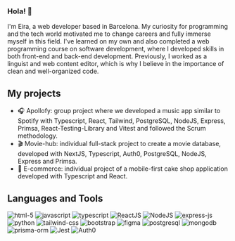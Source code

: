 ### Hola! 👋

<!--
**eiramele/eiramele** is a ✨ _special_ ✨ repository because its `README.md` (this file) appears on your GitHub profile.

Here are some ideas to get you started:

- 🔭 I’m currently working on ...
- 🌱 I’m currently learning ...
- 👯 I’m looking to collaborate on ...
- 🤔 I’m looking for help with ...
- 💬 Ask me about ...
- 📫 How to reach me: ...
- 😄 Pronouns: ...
- ⚡ Fun fact: ...
-->
I'm Eira, a web developer based in Barcelona. My curiosity for programming and the tech world motivated me to change careers and fully immerse myself in this field. I've learned on my own and also completed a web programming course on software development, where I developed skills in both front-end and back-end development. Previously, I worked as a linguist and web content editor, which is why I believe in the importance of clean and well-organized code.

 
## My projects

- :headphones: Apollofy: group project where we developed a music app similar to Spotify with Typescript, React, Tailwind, PostgreSQL, NodeJS, Express, Primsa, React-Testing-Library and Vitest and followed the Scrum methodology. 
- :clapper: Movie-hub: individual full-stack project to create a movie database, developed with NextJS, Typescript, Auth0, PostgreSQL, NodeJS, Express and Primsa.
- :cake: E-commerce: individual project of a mobile-first cake shop application developed with Typescript and React.

## Languages and Tools
![html-5](https://github.com/eiramele/eiramele/assets/112983850/2cb39a3a-1720-4bd8-aaa3-dca0006c6181) 
![javascript](https://github.com/eiramele/eiramele/assets/112983850/511a627c-caa2-46b0-9c40-e98ff31be4c8)
![typescript](https://github.com/eiramele/eiramele/assets/112983850/4de50f36-f0a5-44d7-8d55-0c89071f8e2e)
![ReactJS](https://github.com/eiramele/eiramele/assets/112983850/dd793664-59ce-40b4-80c1-9e0335e4acf3)
![NodeJS](https://github.com/eiramele/eiramele/assets/112983850/bea37d41-593a-49a6-b6c7-40ad585f3baa)
![express-js](https://github.com/eiramele/eiramele/assets/112983850/c47e3f61-50cd-4e10-92de-c189af62e68a)
![python](https://github.com/eiramele/eiramele/assets/112983850/2b90d737-7830-44d2-b672-21d1ad2f55c2)
![tailwind-css](https://github.com/eiramele/eiramele/assets/112983850/9d7492dc-c48f-47c7-ac67-b774a4dba87d)
![bootstrap](https://github.com/eiramele/eiramele/assets/112983850/6fcec5bc-791f-41fa-bf7b-2ae2802e8f09)
![figma](https://github.com/eiramele/eiramele/assets/112983850/58595218-7920-48e4-8846-ddde15526d0a)
![postgresql](https://github.com/eiramele/eiramele/assets/112983850/3c824a88-dbe8-4003-97f5-d206860c64c6)
![mongodb](https://github.com/eiramele/eiramele/assets/112983850/e613b5ee-c7f1-4b72-92c0-f84ec88c1639)
![prisma-orm](https://github.com/eiramele/eiramele/assets/112983850/e137f762-e637-495b-b6a8-91765c86c90d)
![Jest](https://github.com/eiramele/eiramele/assets/112983850/01941970-cce5-4bea-a8be-b8e8c129312e)
![Auth0](https://github.com/eiramele/eiramele/assets/112983850/c9523c20-c577-41b7-bc16-0e1281bf739d)
